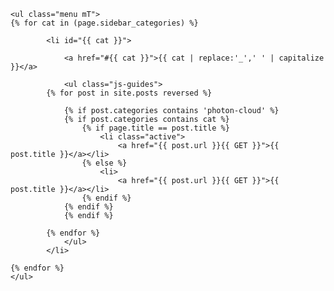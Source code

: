 <aside class="mod rightCol">

    <ul class="menu mT">
    {% for cat in (page.sidebar_categories) %}
    
            <li id="{{ cat }}">
            
                <a href="#{{ cat }}">{{ cat | replace:'_',' ' | capitalize }}</a>
                
                <ul class="js-guides">
            {% for post in site.posts reversed %}
            
                {% if post.categories contains 'photon-cloud' %}
                {% if post.categories contains cat %}
                    {% if page.title == post.title %}
                        <li class="active">
                            <a href="{{ post.url }}{{ GET }}">{{ post.title }}</a></li>
                    {% else %}
                        <li>
                            <a href="{{ post.url }}{{ GET }}">{{ post.title }}</a></li>
                    {% endif %}
                {% endif %}
                {% endif %}
                
            {% endfor %}
                </ul>
            </li>
            
    {% endfor %}
    </ul>

</aside>